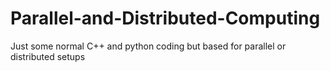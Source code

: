 # Parallel-and-Distributed-Computing
Just some normal C++ and python coding but based for parallel or distributed setups
